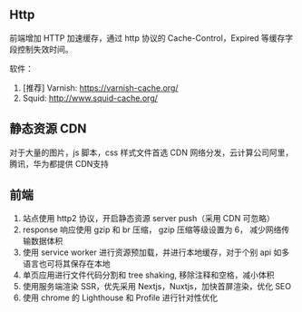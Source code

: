 ## Http 

前端增加 HTTP 加速缓存，通过 http 协议的 Cache-Control，Expired 等缓存字段控制失效时间。

软件：
 1. [推荐] Varnish: https://varnish-cache.org/
 2. Squid: http://www.squid-cache.org/
 
## 静态资源 CDN

对于大量的图片，js 脚本，css 样式文件首选 CDN 网络分发，云计算公司阿里，腾讯，华为都提供 CDN支持

## 前端

1. 站点使用 http2 协议，开启静态资源 server push（采用 CDN  可忽略）
2. response 响应使用 gzip 和 br 压缩， gzip 压缩等级设置为 6， 减少网络传输数据体积
3. 使用 service worker 进行资源预加载，并进行本地缓存，对于个别 api 如多语言也可将其保存在本地
4. 单页应用进行文件代码分割和 tree shaking, 移除注释和空格，减小体积
5. 使用服务端渲染 SSR，优先采用 Nextjs，Nuxtjs，加快首屏渲染，优化 SEO
6. 使用 chrome 的 Lighthouse 和 Profile 进行针对性优化
